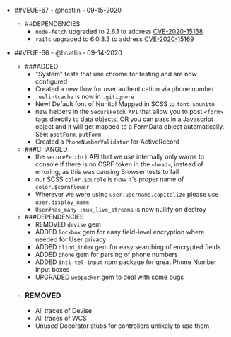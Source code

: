 - ##VEUE-67 - @hcatlin - 09-15-2020

  - ##DEPENDENCIES
    - `node-fetch` upgraded to 2.6.1 to address [CVE-2020-15168](https://github.com/advisories/GHSA-w7rc-rwvf-8q5r)
    - `rails` upgraded to 6.0.3.3 to address [ CVE-2020-15169](https://github.com/advisories/GHSA-cfjv-5498-mph5)

- ##VEUE-66 - @hcatlin - 09-14-2020
  - ###ADDED
    - "System" tests that use chrome for testing and are now configured
    - Created a new flow for user authentication via phone number
    - `.eslintcache` is now in `.gitignore`
    - New! Default font of Nunito! Mapped in SCSS to `font.$nunito`
    - new helpers in the `SecureFetch API` that allow you to post `<form>` tags directly to data objects, OR you can pass in a Javascript object and it will get mapped to a FormData object automatically. See: `postForm`, `putForm`
    - Created a `PhoneNumberValidator` for ActiveRecord
  - ###CHANGED
    - the `secureFetch()` API that we use internally only warns to console if there is no CSRF token in the `<head>`, instead of erroring, as this was causing Browser tests to fail
    - our SCSS `color.$purple` is now it's proper name of `color.$cornflower`
    - Wherever we were using `user.username.capitalize` please use `user.display_name`
    - `User#has_many :mux_live_streams` is now nullify on destroy
  - ###DEPENDENCIES
    - REMOVED `devise` gem
    - ADDED `lockbox` gem for easy field-level encryption where needed for User privacy
    - ADDED `blind_index` gem for easy searching of encrypted fields
    - ADDED `phone` gem for parsing of phone numbers
    - ADDED `intl-tel-input` npm package for great Phone Number Input boxes
    - UPGRADED `webpacker` gem to deal with some bugs
  - ### REMOVED
    - All traces of Devise
    - All traces of WCS
    - Unused Decorator stubs for controllers unlikely to use them
